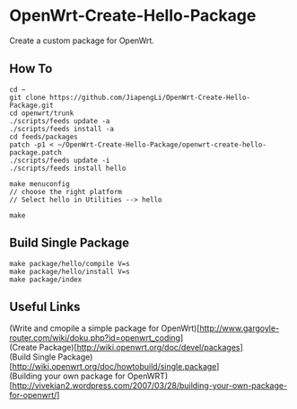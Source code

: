 # OpenWrt-Create-Hello-Package

Create a custom package for OpenWrt.

## How To

	cd ~
	git clone https://github.com/JiapengLi/OpenWrt-Create-Hello-Package.git
	cd openwrt/trunk
	./scripts/feeds update -a
	./scripts/feeds install -a
	cd feeds/packages
	patch -p1 < ~/OpenWrt-Create-Hello-Package/openwrt-create-hello-package.patch
	./scripts/feeds update -i
	./scripts/feeds install hello
	
	make menuconfig
	// choose the right platform
	// Select hello in Utilities --> hello

	make

## Build Single Package

	make package/hello/compile V=s
	make package/hello/install V=s
	make package/index

## Useful Links

(Write and cmopile a simple package for OpenWrt)[http://www.gargoyle-router.com/wiki/doku.php?id=openwrt_coding]  
(Create Package)[http://wiki.openwrt.org/doc/devel/packages]  
(Build Single Package)[http://wiki.openwrt.org/doc/howtobuild/single.package]  
(Building your own package for OpenWRT)[http://vivekian2.wordpress.com/2007/03/28/building-your-own-package-for-openwrt/]    